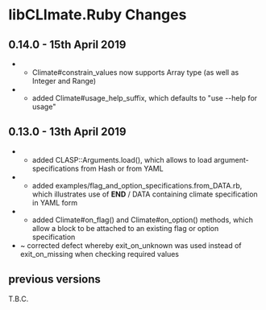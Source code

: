 # **libCLImate.Ruby** Changes

## 0.14.0 - 15th April 2019

* + Climate#constrain_values now supports Array type (as well as Integer and Range)
* + added Climate#usage_help_suffix, which defaults to "use --help for usage"

## 0.13.0 - 13th April 2019

* + added CLASP::Arguments.load(), which allows to load argument-specifications from Hash or from YAML
* + added examples/flag_and_option_specifications.from_DATA.rb, which illustrates use of __END__ / DATA containing climate specification in YAML form
* + added Climate#on_flag() and Climate#on_option() methods, which allow a block to be attached to an existing flag or option specification
* ~ corrected defect whereby exit_on_unknown was used instead of exit_on_missing when checking required values


## previous versions

T.B.C.


